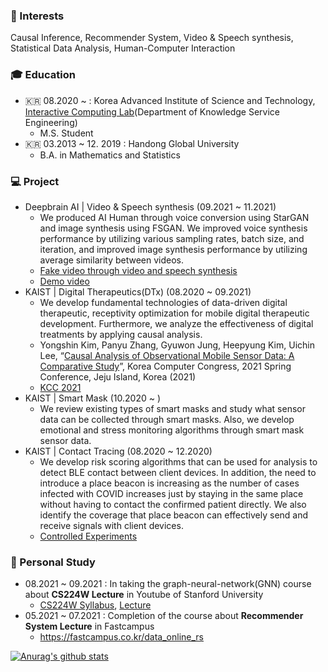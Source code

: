 ### 📡 Interests
Causal Inference, Recommender System, Video & Speech synthesis, Statistical Data Analysis, Human-Computer Interaction


### 🎓 Education
  - 🇰🇷 08.2020 ~ : Korea Advanced Institute of Science and Technology, [Interactive Computing Lab](https://http://ic.kaist.ac.kr/wiki/wiki.cgi?Main/)(Department of Knowledge Service Engineering)
    - M.S. Student
  - 🇰🇷 03.2013 ~ 12. 2019 : Handong Global University
    - B.A. in Mathematics and Statistics


### 💻 Project
  - Deepbrain AI | Video & Speech synthesis (09.2021 ~ 11.2021)
    -  We produced AI Human through voice conversion using StarGAN and image synthesis using FSGAN. We improved voice synthesis performance by utilizing various sampling rates, batch size, and iteration, and improved image synthesis performance by utilizing average similarity between videos.
    - [Fake video through video and speech synthesis](https://yong-shin.github.io/assets/pdf/Fake%20video.pdf)
    - [Demo video](https://yong-shin.github.io/assets/Video/Demo%20video.mp4)
  - KAIST | Digital Therapeutics(DTx) (08.2020 ~ 09.2021)
    -  We develop fundamental technologies of data-driven digital therapeutic, receptivity optimization for mobile digital therapeutic development. Furthermore, we analyze the effectiveness of digital treatments by applying causal analysis.
    -  Yongshin Kim, Panyu Zhang, Gyuwon Jung, Heepyung Kim, Uichin Lee, “[Causal Analysis of Observational Mobile Sensor Data: A Comparative Study](https://yong-shin.github.io/assets/pdf/Causal%20Analysis%20of%20Observational%20Mobile%20Sensor%20Data_A%20Comparative%20Study.pdf)”, Korea Computer Congress, 2021 Spring Conference, Jeju Island, Korea (2021) 
    -  [KCC 2021](https://docs.google.com/presentation/d/108yi3Ldb15lDyjJc54XWE5Y-oxGyX4RX4hg52pHEm7Y/edit?usp=sharing)
  - KAIST | Smart Mask (10.2020 ~ )
    -  We review existing types of smart masks and study what sensor data can be collected through smart masks. Also, we develop emotional and stress monitoring algorithms through smart mask sensor data.
  - KAIST | Contact Tracing (08.2020 ~ 12.2020)
    -  We develop risk scoring algorithms that can be used for analysis to detect BLE contact between client devices. In addition, the need to introduce a place beacon is increasing as the number of cases infected with COVID increases just by staying in the same place without having to contact the confirmed patient directly. We also identify the coverage that place beacon can effectively send and receive signals with client devices.
    -  [Controlled Experiments](https://docs.google.com/presentation/d/1WIOQEX3WJmOHljd_TbRm0fsnNfMzzux5nkGaaUamtfA/edit?usp=sharing)
     
### :school: Personal Study
  - 08.2021 ~ 09.2021 : In taking the graph-neural-network(GNN) course about **CS224W Lecture**  in Youtube of Stanford University
    - [CS224W Syllabus](http://web.stanford.edu/class/cs224w/), [Lecture](https://youtu.be/JAB_plj2rbA)
  - 05.2021 ~ 07.2021 : Completion of the course about **Recommender System Lecture**  in Fastcampus
    - https://fastcampus.co.kr/data_online_rs


[![Anurag's github stats](https://github-readme-stats.vercel.app/api?username=yong-shin)](https://github.com/anuraghazra/github-readme-stats)

